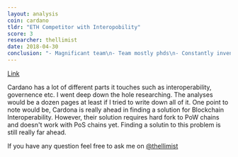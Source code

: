 ```yaml
---
layout: analysis
coin: cardano
tldr: "ETH Competitor with Interopobility"
score: 3
researcher: thellimist
date: 2018-04-30
conclusion: "- Magnificant team\n- Team mostly phds\n- Constantly invents new technologies\n- High chance of discovering something significant in practice"
---
```


[Link](https://github.com/breakpoint-labs/public/blob/master/coins/Cardano.md)

Cardano has a lot of different parts it touches such as interoperability, governence etc. I went deep down the hole researching. The analyses would be a dozen pages at least if I tried to write down all of it. One point to note would be, Cardona is really ahead in finding a solution for Blockchain Interoperability. However, their solution requires hard fork to PoW chains and doesn't work with PoS chains yet. Finding a solutin to this problem is still really far ahead.

If you have any question feel free to ask me on [@thellimist](https://twitter.com/thellimist)
